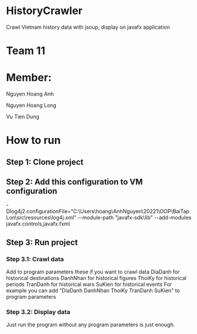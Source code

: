 # HistoryCrawler
Crawl Vietnam history data with jsoup, display on javafx application
# Team 11
# Member:
Nguyen Hoang Anh

Nguyen Hoang Long

Vu Tien Dung

# How to run
## Step 1: Clone project
## Step 2: Add this configuration to VM configuration
-Dlog4j2.configurationFile="C:\Users\hoang\AnhNguyen\20221\OOP\BaiTapLon\src\resources\log4j.xml" --module-path "javafx-sdk\lib" --add-modules javafx.controls,javafx.fxml
## Step 3: Run project
### Step 3.1: Crawl data
Add to program parameters these if you want to crawl data
DiaDanh for historical destinations
DanhNhan for historical figures
ThoiKy for historical periods
TranDanh for historical wars
SuKien for historical events
For example you can add "DiaDanh DanhNhan ThoiKy TranDanh SuKien" to program parameters
### Step 3.2: Display data
Just run the program without any program parameters is just enough.
